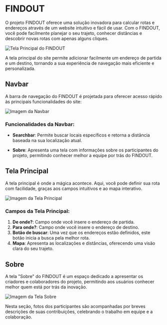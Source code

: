 # FINDOUT

O projeto FINDOUT oferece uma solução inovadora para calcular rotas e endereços através de um website intuitivo e fácil de usar. Com o FINDOUT, você pode facilmente planejar o seu trajeto, conhecer distâncias e descobrir novas rotas com apenas alguns cliques.

![Tela Principal do FINDOUT](https://github.com/mattmachad/findout/assets/126185494/a3f30023-3385-4d72-8203-c53a6e663d38)

A tela principal do site permite adicionar facilmente um endereço de partida e um destino, tornando a sua experiência de navegação mais eficiente e personalizada.

## Navbar

A barra de navegação do FINDOUT é projetada para oferecer acesso rápido às principais funcionalidades do site:

![Imagem da Navbar](https://github.com/mattmachad/findout/assets/126185494/9aad1b05-65eb-4071-926a-e6bb4ecf6d1b)

### Funcionalidades da Navbar:

- **Searchbar**: Permite buscar locais específicos e retorna a distância baseada na sua localização atual.
  
- **Sobre**: Apresenta uma tela com informações sobre os participantes do projeto, permitindo conhecer melhor a equipe por trás do FINDOUT.

## Tela Principal

A tela principal é onde a mágica acontece. Aqui, você pode definir sua rota com facilidade, graças aos campos intuitivos e ao mapa interativo.

![Imagem da Tela Principal](https://github.com/mattmachad/findout/assets/126185494/7904723f-7e26-4e76-8fb0-256d876506b0)

### Campos da Tela Principal:

1. **De onde?**: Campo onde você insere o endereço de partida.
2. **Para onde?**: Campo onde você insere o endereço de destino.
3. **Botão de buscar**: Uma vez que os endereços estão definidos, este botão inicia a busca pela melhor rota.
4. **Mapa**: Apresenta as localizações e distâncias, oferecendo uma visão clara do seu trajeto.

## Sobre

A tela "Sobre" do FINDOUT é um espaço dedicado a apresentar os criadores e colaboradores do projeto, permitindo aos usuários conhecer melhor quem está por trás da inovação.

![Imagem da Tela Sobre](https://github.com/mattmachad/findout/assets/126185494/a2c4d5bc-4231-4745-a9f9-db5b9d646f01)

Nesta seção, fotos dos participantes são acompanhadas por breves descrições de suas contribuições, celebrando o trabalho em equipe e a colaboração.
